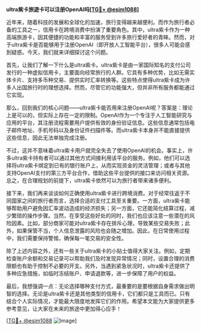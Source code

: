 **ultra紫卡旅遊卡可以注册OpenAI吗[[TG💪+ @esim1088](https://t.me/s/esim1088)]**

近年来，随着科技的发展和全球化的加速，旅行变得越来越便利。而作为旅行者必备的工具之一，信用卡在跨境消费中扮演了重要角色。其中，ultra紫卡作为一种高端旅游卡，因其便捷的功能和丰富的服务受到许多旅行爱好者的青睐。然而，对于ultra紫卡是否能够用于注册OpenAI（即开放人工智能平台），很多人可能会感到疑惑。今天，我们就来详细探讨这个问题。

首先，让我们了解一下什么是ultra紫卡。ultra紫卡是由一家国际知名的支付公司发行的一种虚拟信用卡，主要面向经常旅行的人群。它具有多种优势，比如无需实体卡片、支持多币种交易、提供实时汇率转换等。这些特点使得ultra紫卡成为许多人出国旅行时的理想选择。然而，尽管它的功能强大，但并非所有服务都能通过它实现。

那么，回到我们的核心问题——ultra紫卡能否用来注册OpenAI呢？答案是：理论上是可以的，但实际上存在一定的限制。OpenAI作为一个专注于人工智能研究与应用的平台，其注册流程需要用户提供有效的身份验证信息。这些信息通常包括电子邮件地址、手机号码以及身份证件扫描件等。而ultra紫卡本身并不能直接提供这些信息，因此无法单独完成注册。

不过，这并不意味着ultra紫卡用户就完全失去了使用OpenAI的机会。事实上，许多ultra紫卡持有者可以通过其他方式间接利用该平台的服务。例如，他们可以选择将ultra紫卡绑定到已有的银行账户上，从而实现资金的灵活管理；或者与其他支持OpenAI支付的第三方平台合作，借助这些平台提供的接口来访问相关资源。总之，在合理规划的前提下，ultra紫卡依然可以为旅行者带来诸多便利。

接下来，我们再来谈谈如何正确使用ultra紫卡进行跨境消费。对于经常往返于不同国家之间的旅行者而言，选择合适的支付工具至关重要。一方面，ultra紫卡能够帮助用户避免因汇率波动造成的经济损失；另一方面，它还能简化结算过程，减少繁琐的操作步骤。当然，在享受这些好处的同时，我们也应该注意一些潜在的风险因素。比如，部分商家可能对ultra紫卡存在排斥心理，导致某些交易失败；此外，如果保管不当，个人信息泄露的风险也会随之增加。因此，在日常使用过程中，我们需要保持警惕，确保每一笔交易的安全性。

除了上述内容之外，还有一些关于ultra紫卡的小贴士值得大家关注。例如，定期检查账户余额和交易记录可以帮助我们及时发现异常情况；同时，设置合理的消费限额也有助于控制不必要的开支。另外，当遇到紧急状况时，ultra紫卡还提供了多种应急措施，如临时冻结账户、申请退款等，进一步保障了用户的权益。

最后，我想强调一点：无论选择哪种支付方式，最重要的是要根据自身需求做出明智的选择。无论是ultra紫卡还是其他类型的信用卡，它们都只是工具而已。只有结合个人实际情况，才能最大限度地发挥它们的作用。希望本文能为大家提供更多参考意见，让大家在未来的旅途中更加得心应手！

[[TG💪+ @esim1088](https://t.me/s/esim1088) ![Image](https://i.postimg.cc/4NQfJmqS/Snipaste-2025-05-13-00-14-12.png)]